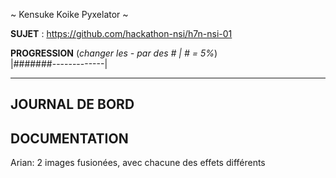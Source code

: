 ~ Kensuke Koike Pyxelator ~

**SUJET** : https://github.com/hackathon-nsi/h7n-nsi-01

**PROGRESSION** (*changer les - par des # | # = 5%*)<br />
|#######-------------|

<hr />
<!-- ne pas effacer les lignes ci-dessus et mettre à jour la progression régulièrement -->

## JOURNAL DE BORD


## DOCUMENTATION
Arian: 2 images fusionées, avec chacune des effets différents
